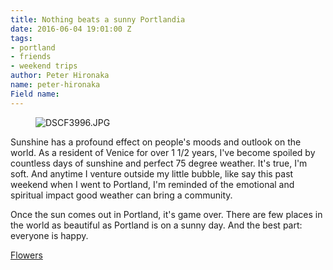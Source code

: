 ```yaml
---
title: Nothing beats a sunny Portlandia
date: 2016-06-04 19:01:00 Z
tags:
- portland
- friends
- weekend trips
author: Peter Hironaka
name: peter-hironaka
Field name: 
---
```


<figure> <img src="/uploads/DSCF3996.JPG" alt="DSCF3996.JPG"> </figure>
 
Sunshine has a profound effect on people's moods and outlook on the world. As a resident of Venice for over 1 1/2 years, I've become spoiled by countless days of sunshine and perfect 75 degree weather. It's true, I'm soft. And anytime I venture outside my little bubble, like say this past weekend when I went to Portland, I'm reminded of the emotional and spiritual impact good weather can bring a community.

Once the sun comes out in Portland, it's game over. There are few places in the world as beautiful as Portland is on a sunny day. And the best part: everyone is happy. 

[Flowers](/uploads/DSCF6899.JPG)